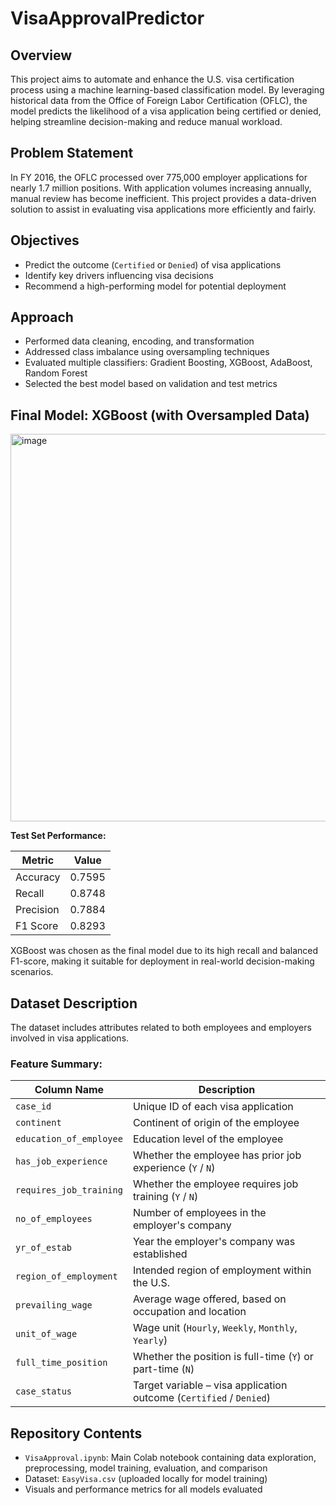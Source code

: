 
# VisaApprovalPredictor

## Overview
This project aims to automate and enhance the U.S. visa certification process using a machine learning-based classification model. By leveraging historical data from the Office of Foreign Labor Certification (OFLC), the model predicts the likelihood of a visa application being certified or denied, helping streamline decision-making and reduce manual workload.

## Problem Statement
In FY 2016, the OFLC processed over 775,000 employer applications for nearly 1.7 million positions. With application volumes increasing annually, manual review has become inefficient. This project provides a data-driven solution to assist in evaluating visa applications more efficiently and fairly.

## Objectives
- Predict the outcome (`Certified` or `Denied`) of visa applications
- Identify key drivers influencing visa decisions
- Recommend a high-performing model for potential deployment

## Approach
- Performed data cleaning, encoding, and transformation
- Addressed class imbalance using oversampling techniques
- Evaluated multiple classifiers: Gradient Boosting, XGBoost, AdaBoost, Random Forest
- Selected the best model based on validation and test metrics

## Final Model: XGBoost (with Oversampled Data)
<img width="1185" height="620" alt="image" src="https://github.com/user-attachments/assets/01669445-9977-49cf-bfe8-3a0cff4172cf" />


**Test Set Performance:**

| Metric     | Value   |
|------------|---------|
| Accuracy   | 0.7595  |
| Recall     | 0.8748  |
| Precision  | 0.7884  |
| F1 Score   | 0.8293  |

XGBoost was chosen as the final model due to its high recall and balanced F1-score, making it suitable for deployment in real-world decision-making scenarios.

## Dataset Description

The dataset includes attributes related to both employees and employers involved in visa applications.

### Feature Summary:

| Column Name              | Description |
|--------------------------|-------------|
| `case_id`                | Unique ID of each visa application |
| `continent`              | Continent of origin of the employee |
| `education_of_employee`  | Education level of the employee |
| `has_job_experience`     | Whether the employee has prior job experience (`Y` / `N`) |
| `requires_job_training`  | Whether the employee requires job training (`Y` / `N`) |
| `no_of_employees`        | Number of employees in the employer's company |
| `yr_of_estab`            | Year the employer's company was established |
| `region_of_employment`   | Intended region of employment within the U.S. |
| `prevailing_wage`        | Average wage offered, based on occupation and location |
| `unit_of_wage`           | Wage unit (`Hourly`, `Weekly`, `Monthly`, `Yearly`) |
| `full_time_position`     | Whether the position is full-time (`Y`) or part-time (`N`) |
| `case_status`            | Target variable – visa application outcome (`Certified` / `Denied`) |

## Repository Contents
- `VisaApproval.ipynb`: Main Colab notebook containing data exploration, preprocessing, model training, evaluation, and comparison
- Dataset: `EasyVisa.csv` (uploaded locally for model training)
- Visuals and performance metrics for all models evaluated


